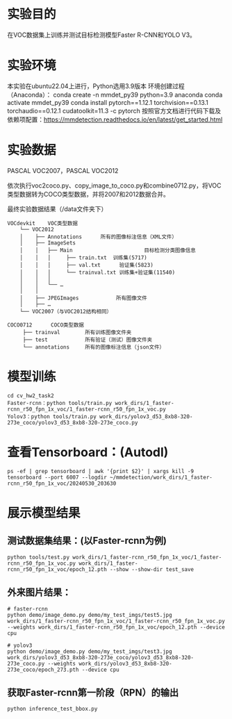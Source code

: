 # 实验目的

在VOC数据集上训练并测试目标检测模型Faster R-CNN和YOLO V3。


# 实验环境

本实验在ubuntu22.04上进行，Python选用3.9版本
环境创建过程（Anaconda）：
conda create -n mmdet_py39 python=3.9 anaconda
conda activate mmdet_py39
conda install pytorch==1.12.1 torchvision==0.13.1 torchaudio==0.12.1 cudatoolkit=11.3 -c pytorch
按照官方文档进行代码下载及依赖项配置：https://mmdetection.readthedocs.io/en/latest/get_started.html


# 实验数据

PASCAL VOC2007，PASCAL VOC2012

依次执行voc2coco.py、copy_image_to_coco.py和combine0712.py，将VOC类型数据转为COCO类型数据，并将2007和2012数据合并。

最终实验数据结果（/data文件夹下）

```
VOCdevkit    VOC类型数据
    └── VOC2012
    │    ├── Annotations      所有的图像标注信息（XML文件）
    │    ├── ImageSets		
    │    │   ├── Main					    目标检测分类图像信息
    │    │   │     ├── train.txt  训练集(5717)
    │    │   │     ├── val.txt		验证集(5823)
    │    │   │     └── trainval.txt	训练集+验证集(11540)
    │    │   │
    │    │   └── …
    │    │ 
    │    ├── JPEGImages            所有图像文件
    │    ├── …
    └── VOC2007（与VOC2012结构相同）

COCO0712      COCO类型数据
     ├── trainval        所有训练图像文件夹
     ├── test            所有验证（测试）图像文件夹
     └── annotations     所有的图像标注信息（json文件）
```

# 模型训练

```
cd cv_hw2_task2
Faster-rcnn：python tools/train.py work_dirs/1_faster-rcnn_r50_fpn_1x_voc/1_faster-rcnn_r50_fpn_1x_voc.py
Yolov3：python tools/train.py work_dirs/yolov3_d53_8xb8-320-273e_coco/yolov3_d53_8xb8-320-273e_coco.py
```

# 查看Tensorboard：(Autodl)

```
ps -ef | grep tensorboard | awk '{print $2}' | xargs kill -9
tensorboard --port 6007 --logdir ~/mmdetection/work_dirs/1_faster-rcnn_r50_fpn_1x_voc/20240530_203630
```

# 展示模型结果

## 测试数据集结果：(以Faster-rcnn为例)

```
python tools/test.py work_dirs/1_faster-rcnn_r50_fpn_1x_voc/1_faster-rcnn_r50_fpn_1x_voc.py work_dirs/1_faster-rcnn_r50_fpn_1x_voc/epoch_12.pth --show --show-dir test_save
```
## 外来图片结果：

```
# faster-rcnn
python demo/image_demo.py demo/my_test_imgs/test5.jpg work_dirs/1_faster-rcnn_r50_fpn_1x_voc/1_faster-rcnn_r50_fpn_1x_voc.py --weights work_dirs/1_faster-rcnn_r50_fpn_1x_voc/epoch_12.pth --device cpu

# yolov3
python demo/image_demo.py demo/my_test_imgs/test3.jpg work_dirs/yolov3_d53_8xb8-320-273e_coco/yolov3_d53_8xb8-320-273e_coco.py --weights work_dirs/yolov3_d53_8xb8-320-273e_coco/epoch_273.pth --device cpu
```

## 获取Faster-rcnn第一阶段（RPN）的输出
```
python inference_test_bbox.py
```




